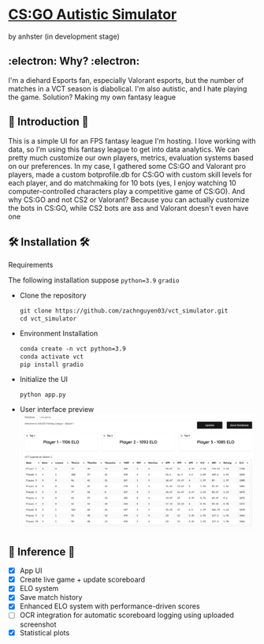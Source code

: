 # [CS:GO Autistic Simulator](https://github.com/zachnguyen03/vct_simulator)

by anhster (in development stage)

## :electron: Why? :electron:
I'm a diehard Esports fan, especially Valorant esports, but the number of matches in a VCT season is diabolical. I'm also autistic, and I hate playing the game. Solution? Making my own fantasy league

## :tada: Introduction :tada:
This is a simple UI for an FPS fantasy league I'm hosting. I love working with data, so I'm using this fantasy league to get into data analytics. We can pretty much customize our own players, metrics, evaluation systems based on our preferences. In my case, I gathered some CS:GO and Valorant pro players, made a custom botprofile.db for CS:GO with custom skill levels for each player, and do matchmaking for 10 bots (yes, I enjoy watching 10 computer-controlled characters play a competitive game of CS:GO). And why CS:GO and not CS2 or Valorant? Because you can actually customize the bots in CS:GO, while CS2 bots are ass and Valorant doesn't even have one

## :hammer_and_wrench: Installation :hammer_and_wrench:

Requirements

The following installation suppose `python=3.9` `gradio` 

- Clone the repository

  ```
  git clone https://github.com/zachnguyen03/vct_simulator.git
  cd vct_simulator
  ```

- Environment Installation
  ```
  conda create -n vct python=3.9
  conda activate vct
  pip install gradio
  ```

- Initialize the UI
  ```
  python app.py
  ```

- User interface preview ![demo](./assets/demo.png)

## :nut_and_bolt: Inference :nut_and_bolt:
- [x] App UI
- [x] Create live game + update scoreboard
- [x] ELO system
- [x] Save match history
- [x] Enhanced ELO system with performance-driven scores
- [ ] OCR integration for automatic scoreboard logging using uploaded screenshot 
- [x] Statistical plots
